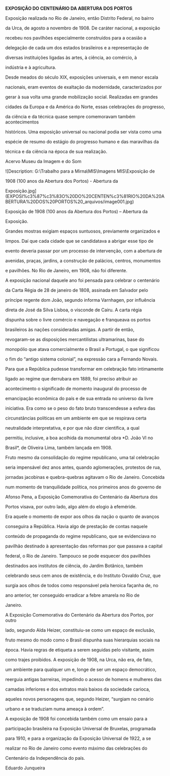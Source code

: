 **EXPOSIÇÃO DO CENTENÁRIO DA ABERTURA DOS PORTOS**



Exposição realizada no Rio de Janeiro, então Distrito Federal, no bairro

da Urca, de agosto a novembro de 1908. De caráter nacional, a exposição

recebeu nos pavilhões especialmente construídos para a ocasião a

delegação de cada um dos estados brasileiros e a representação de

diversas instituições ligadas às artes, à ciência, ao comércio, à

indústria e à agricultura.



Desde meados do século XIX, exposições universais, e em menor escala

nacionais, eram eventos de exaltação da modernidade, caracterizados por

gerar à sua volta uma grande mobilização social. Realizadas em grandes

cidades da Europa e da América do Norte, essas celebrações do progresso,

da ciência e da técnica quase sempre comemoravam também acontecimentos

históricos. Uma exposição universal ou nacional podia ser vista como uma

espécie de resumo do estágio do progresso humano e das maravilhas da

técnica e da ciência na época de sua realização.



Acervo Museu da Imagem e do Som



![Description: G:\\Trabalho para a Mirna\\MIS\\Imagens MIS\\Exposição de

1908 (100 anos da Abertura dos Portos) - Abertura da

Exposição.jpg](EXPOSI%c3%87%c3%83O%20DO%20CENTEN%c3%81RIO%20DA%20ABERTURA%20DOS%20PORTOS%20_arquivos/image001.jpg)



Exposição de 1908 (100 anos da Abertura dos Portos) – Abertura da

Exposição.



Grandes mostras exigiam espaços suntuosos, previamente organizados e

limpos. Daí que cada cidade que se candidatava a abrigar esse tipo de

evento deveria passar por um processo de intervenção, com a abertura de

avenidas, praças, jardins, a construção de palácios, centros, monumentos

e pavilhões. No Rio de Janeiro, em 1908, não foi diferente.



A exposição nacional daquele ano foi pensada para celebrar o centenário

da Carta Régia de 28 de janeiro de 1808, assinada em Salvador pelo

príncipe regente dom João, segundo informa Varnhagen, por influência

direta de José da Silva Lisboa, o visconde de Cairu. A carta régia

dispunha sobre o livre comércio e navegação e franqueava os portos

brasileiros às nações consideradas amigas. A partir de então,

revogaram-se as disposições mercantilistas ultramarinas, base do

monopólio que atava comercialmente o Brasil a Portugal, o que significou

o fim do “antigo sistema colonial”, na expressão cara a Fernando Novais.



Para que a República pudesse transformar em celebração fato intimamente

ligado ao regime que derrubara em 1889, foi preciso atribuir ao

acontecimento o significado de momento inaugural do processo de

emancipação econômica do país e de sua entrada no universo da livre

iniciativa. Era como se o peso do fato bruto transcendesse a esfera das

circunstâncias políticas em um ambiente em que se respirava certa

neutralidade interpretativa, e por que não dizer científica, a qual

permitiu, inclusive, a boa acolhida da monumental obra *D. João VI no

Brasil*, de Oliveira Lima, também lançada em 1908.



Fruto mesmo da consolidação do regime republicano, uma tal celebração

seria impensável dez anos antes, quando aglomerações, protestos de rua,

jornadas jacobinas e quebra-quebras agitavam o Rio de Janeiro. Concebida

num momento de tranquilidade política, nos primeiros anos do governo de

Afonso Pena, a Exposição Comemorativa do Centenário da Abertura dos

Portos visava, por outro lado, algo além do elogio à efeméride.



Era aquele o momento de expor aos olhos da nação o quanto de avanços

conseguira a República. Havia algo de prestação de contas naquele

conteúdo de propaganda do regime republicano, que se evidenciava no

pavilhão destinado à apresentação das reformas por que passava a capital

federal, o Rio de Janeiro. Tampouco se pode esquecer dos pavilhões

destinados aos institutos de ciência, do Jardim Botânico, também

celebrando seus cem anos de existência, e do Instituto Osvaldo Cruz, que

surgia aos olhos de todos como responsável pela heroica façanha de, no

ano anterior, ter conseguido erradicar a febre amarela no Rio de

Janeiro.



A Exposição Comemorativa do Centenário da Abertura dos Portos, por outro

lado, segundo Alda Heizer, constituiu-se como um espaço de exclusão,

fruto mesmo do modo como o Brasil dispunha suas hierarquias sociais na

época. Havia regras de etiqueta a serem seguidas pelo visitante, assim

como trajes proibidos. A exposição de 1908, na Urca, não era, de fato,

um ambiente para qualquer um e, longe de ser um espaço democrático,

reerguia antigas barreiras, impedindo o acesso de homens e mulheres das

camadas inferiores e dos extratos mais baixos da sociedade carioca,

aqueles novos personagens que, segundo Heizer, “surgiam no cenário

urbano e se traduziam numa ameaça à ordem”.



A exposição de 1908 foi concebida também como um ensaio para a

participação brasileira na Exposição Universal de Bruxelas, programada

para 1910, e para a organização da Exposição Universal de 1922, a se

realizar no Rio de Janeiro como evento máximo das celebrações do

Centenário da Independência do país.



Eduardo Junqueira



